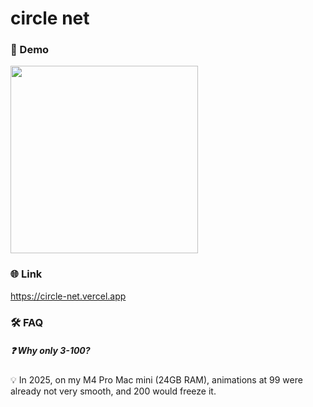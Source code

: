 # circle net
### 🚀 Demo
<img src="https://github.com/heygsc/circle-net/blob/main/demo.gif"  height="300">

### 🌐 Link
https://circle-net.vercel.app

### 🛠️​ FAQ​
##### ❓ ​​Why only 3-100?​
💡​ In 2025, on my M4 Pro Mac mini (24GB RAM), ​​animations at ​​99​​ were already not very smooth, and ​​200​​ would freeze it.
